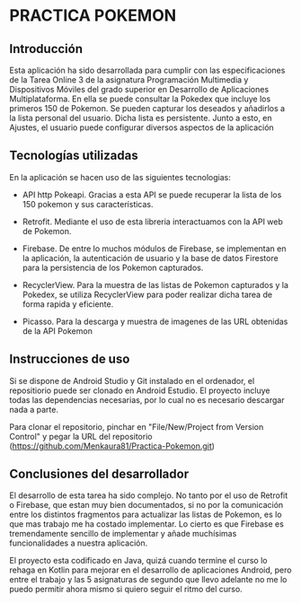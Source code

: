 #  PRACTICA POKEMON

## Introducción

Esta aplicación ha sido desarrollada para cumplir con las especificaciones de la Tarea Online 3 de la asignatura Programación Multimedia y Dispositivos Móviles del grado superior en Desarrollo de Aplicaciones Multiplataforma. En ella se puede consultar la Pokedex que incluye los primeros 150 de Pokemon. Se pueden capturar los deseados y añadirlos a la lista personal del usuario. Dicha lista es persistente. Junto a esto, en Ajustes, el usuario puede configurar diversos aspectos de la aplicación


## Tecnologías utilizadas

En la aplicación se hacen uso de las siguientes tecnologias:

- API http Pokeapi. Gracias a esta API se puede recuperar la lista de los 150 pokemon y sus características.

- Retrofit. Mediante el uso de esta libreria interactuamos con la API web de Pokemon.

- Firebase. De entre lo muchos módulos de Firebase, se implementan en la aplicación, la autenticación de usuario y la base de datos Firestore para la persistencia de los Pokemon capturados.

- RecyclerView. Para la muestra de las listas de Pokemon capturados y la Pokedex, se utiliza RecyclerView para poder realizar dicha tarea de forma rapida y eficiente.

- Picasso. Para la descarga y muestra de imagenes de las URL obtenidas de la API Pokemon


## Instrucciones de uso

Si se dispone de Android Studio y Git instalado en el ordenador, el repositiorio puede ser clonado en Android Estudio. El proyecto incluye todas las dependencias necesarias, por lo cual no es necesario descargar nada a parte. 

Para clonar el repositorio, pinchar en "File/New/Project from Version Control" y pegar la URL del repositorio (https://github.com/Menkaura81/Practica-Pokemon.git)

## Conclusiones del desarrollador

El desarrollo de esta tarea ha sido complejo. No tanto por el uso de Retrofit o Firebase, que estan muy bien documentados, si no por la comunicación entre los distintos fragmentos para actualizar las listas de Pokemon, es lo que mas trabajo me ha costado implementar. Lo cierto es que Firebase es tremendamente sencillo de implementar y añade muchísimas funcionalidades a nuestra aplicación. 

El proyecto esta codificado en Java, quizá cuando termine el curso lo rehaga en Kotlin para mejorar en el desarrollo de aplicaciones Android, pero entre el trabajo y las 5 asignaturas de segundo que llevo adelante no me lo puedo permitir ahora mismo si quiero seguir el ritmo del curso.

